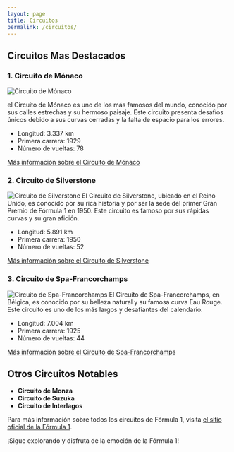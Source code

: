 ```yaml
---
layout: page
title: Circuitos
permalink: /circuitos/
---
```


## Circuitos Mas Destacados

### 1. Circuito de Mónaco
![Circuito de Mónaco](/assets/images/monaco.jpeg)

el Circuito de Mónaco es uno de los más famosos del mundo, conocido por sus calles estrechas y su hermoso paisaje. Este circuito presenta desafíos únicos debido a sus curvas cerradas y la falta de espacio para los errores.

- Longitud: 3.337 km
- Primera carrera: 1929
- Número de vueltas: 78

[Más información sobre el Circuito de Mónaco](https://es.wikipedia.org/wiki/Circuito_de_M%C3%B3naco)

### 2. Circuito de Silverstone
![Circuito de Silverstone](/assets/images/silverstone.jpg)
El Circuito de Silverstone, ubicado en el Reino Unido, es conocido por su rica historia y por ser la sede del primer Gran Premio de Fórmula 1 en 1950. Este circuito es famoso por sus rápidas curvas y su gran afición.

- Longitud: 5.891 km
- Primera carrera: 1950
- Número de vueltas: 52

[Más información sobre el Circuito de Silverstone](https://es.wikipedia.org/wiki/Circuito_de_Silverstone)

### 3. Circuito de Spa-Francorchamps
![Circuito de Spa-Francorchamps](/assets/images/spa.jpg)
El Circuito de Spa-Francorchamps, en Bélgica, es conocido por su belleza natural y su famosa curva Eau Rouge. Este circuito es uno de los más largos y desafiantes del calendario.

- Longitud: 7.004 km
- Primera carrera: 1925
- Número de vueltas: 44

[Más información sobre el Circuito de Spa-Francorchamps](https://es.wikipedia.org/wiki/Circuito_de_Spa-Francorchamps)

## Otros Circuitos Notables

- **Circuito de Monza**
- **Circuito de Suzuka**
- **Circuito de Interlagos**

Para más información sobre todos los circuitos de Fórmula 1, visita [el sitio oficial de la Fórmula 1](https://www.formula1.com).

¡Sigue explorando y disfruta de la emoción de la Fórmula 1!
